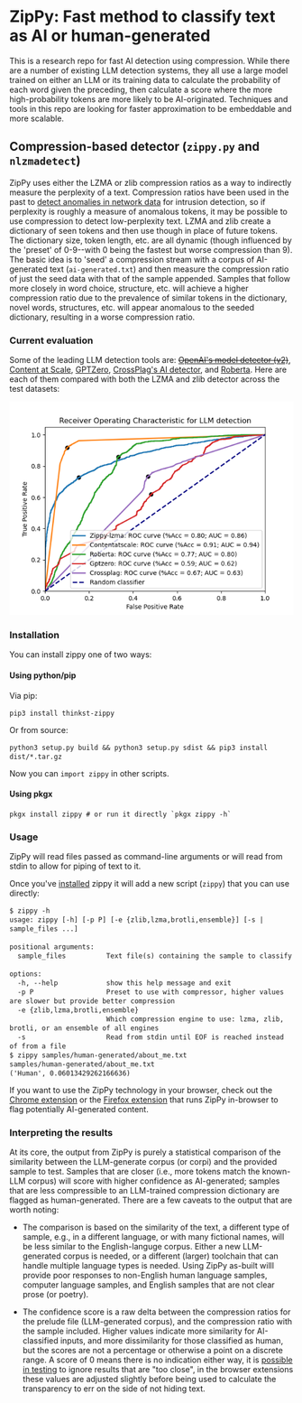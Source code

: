 # ZipPy: Fast method to classify text as AI or human-generated

This is a research repo for fast AI detection using compression.
While there are a number of existing LLM detection systems, they all use a large model trained on either an LLM or
its training data to calculate the probability of each word given the preceding, then calculate a score where
the more high-probability tokens are more likely to be AI-originated. Techniques and tools in this repo are looking for
faster approximation to be embeddable and more scalable.

## Compression-based detector (`zippy.py` and `nlzmadetect`)

ZipPy uses either the LZMA or zlib compression ratios as a way to indirectly measure the perplexity of a text.
Compression ratios have been used in the past to [detect anomalies in network data](https://ieeexplore.ieee.org/abstract/document/5199270)
for intrusion detection, so if perplexity is roughly a measure of anomalous tokens, it may be possible to use compression to detect low-perplexity text.
LZMA and zlib create a dictionary of seen tokens and then use though in place of future tokens. The dictionary size, token length, etc.
are all dynamic (though influenced by the 'preset' of 0-9--with 0 being the fastest but worse compression than 9). The basic idea
is to 'seed' a compression stream with a corpus of AI-generated text (`ai-generated.txt`) and then measure the compression ratio of 
just the seed data with that of the sample appended. Samples that follow more closely in word choice, structure, etc. will achieve a higher 
compression ratio due to the prevalence of similar tokens in the dictionary, novel words, structures, etc. will appear anomalous to the seeded
dictionary, resulting in a worse compression ratio.

### Current evaluation

Some of the leading LLM detection tools are: 
~~[OpenAI's model detector (v2)](https://openai.com/blog/new-ai-classifier-for-indicating-ai-written-text)~~, [Content at Scale](https://contentatscale.ai/ai-content-detector/), [GPTZero](https://gptzero.me/), [CrossPlag's AI detector](https://crossplag.com/ai-content-detector/), and [Roberta](https://huggingface.co/roberta-base-openai-detector). 
Here are each of them compared with both the LZMA and zlib detector across the test datasets:

![ROC curve of detection tools](https://github.com/thinkst/zippy/blob/main/ai_detect_roc.png?raw=true)

### Installation

You can install zippy one of two ways:

#### Using python/pip

Via pip:
```shell
pip3 install thinkst-zippy
```

Or from source:
```shell
python3 setup.py build && python3 setup.py sdist && pip3 install dist/*.tar.gz
```

Now you can `import zippy` in other scripts.

#### Using pkgx

```shell
pkgx install zippy # or run it directly `pkgx zippy -h`
```

### Usage

ZipPy will read files passed as command-line arguments or will read from stdin to allow for piping of text to it. 

Once you've [installed](#Installation) zippy it will add a new script (`zippy`) that you can use directly:

```shell
$ zippy -h
usage: zippy [-h] [-p P] [-e {zlib,lzma,brotli,ensemble}] [-s | sample_files ...]

positional arguments:
  sample_files          Text file(s) containing the sample to classify

options:
  -h, --help            show this help message and exit
  -p P                  Preset to use with compressor, higher values are slower but provide better compression
  -e {zlib,lzma,brotli,ensemble}
                        Which compression engine to use: lzma, zlib, brotli, or an ensemble of all engines
  -s                    Read from stdin until EOF is reached instead of from a file
$ zippy samples/human-generated/about_me.txt 
samples/human-generated/about_me.txt
('Human', 0.06013429262166636)
```

If you want to use the ZipPy technology in your browser, check out the [Chrome extension](https://chrome.google.com/webstore/detail/ai-noise-cancelling-headp/okghlbkbacncfnfcielbncabioedklcn) or the [Firefox extension](https://addons.mozilla.org/firefox/addon/ai-noise-cancelling-headphones/) that runs ZipPy in-browser to flag potentially AI-generated content.

### Interpreting the results

At its core, the output from ZipPy is purely a statistical comparison of the similarity between the LLM-generate corpus (or corpi)
and the provided sample to test. Samples that are closer (i.e., more tokens match the known-LLM corpus) will score with higher confidence
as AI-generated; samples that are less compressible to an LLM-trained compression dictionary are flagged as human-generated. There are
a few caveats to the output that are worth noting:

* The comparison is based on the similarity of the text, a different type of sample, e.g., in a different language, or with many fictional
names, will be less similar to the English-languge corpus. Either a new LLM-generated corpus is needed, or a different (larger) toolchain
that can handle multiple language types is needed. Using ZipPy as-built willl provide poor responses to non-English human language samples,
computer language samples, and English samples that are not clear prose (or poetry).

* The confidence score is a raw delta between the compression ratios for the prelude file (LLM-generated corpus), and the compression ratio with
the sample included. Higher values indicate more similarity for AI-classified inputs, and more dissimilarity for those classified as human, but
the scores are not a percentage or otherwise a point on a discrete range. A score of 0 means there is no indication either way, it is [possible in
testing](https://github.com/thinkst/zippy/blob/main/test_zippy_detect.py#L17) to ignore results that are "too close", in the browser extensions
these values are adjusted slightly before being used to calculate the transparency to err on the side of not hiding text.

